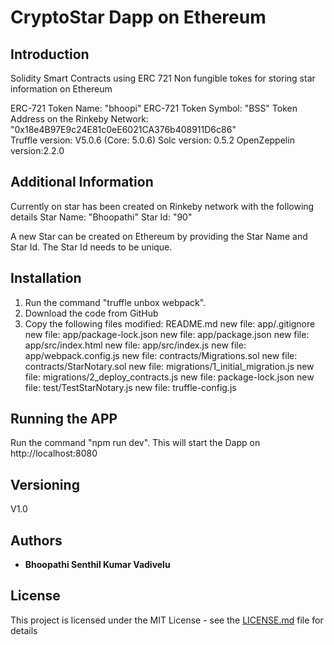 # CryptoStar Dapp on Ethereum

## Introduction
Solidity Smart Contracts using ERC 721 Non fungible tokes for storing star information on Ethereum

ERC-721 Token Name: "bhoopi"
ERC-721 Token Symbol: "BSS"
Token Address on the Rinkeby Network: "0x18e4B97E9c24E81c0eE6021CA376b408911D6c86"                          
Truffle version: V5.0.6 (Core: 5.0.6)
Solc version: 0.5.2
OpenZeppelin version:2.2.0


## Additional Information

Currently on star has been created on Rinkeby network with the following details
Star Name: "Bhoopathi"
Star Id: "90"

A new Star can be created on Ethereum by providing the Star Name and Star Id. The Star Id needs to be unique.

## Installation
1. Run the command "truffle unbox webpack".
2. Download the code from GitHub
3. Copy the following files
        modified:   README.md
        new file:   app/.gitignore
        new file:   app/package-lock.json
        new file:   app/package.json
        new file:   app/src/index.html
        new file:   app/src/index.js
        new file:   app/webpack.config.js
        new file:   contracts/Migrations.sol
        new file:   contracts/StarNotary.sol
        new file:   migrations/1_initial_migration.js
        new file:   migrations/2_deploy_contracts.js
        new file:   package-lock.json
        new file:   test/TestStarNotary.js
        new file:   truffle-config.js


## Running the APP

Run the command "npm run dev". This will start the Dapp on http://localhost:8080


## Versioning

V1.0


## Authors

* **Bhoopathi Senthil Kumar Vadivelu**


## License

This project is licensed under the MIT License - see the [LICENSE.md](LICENSE.md) file for details